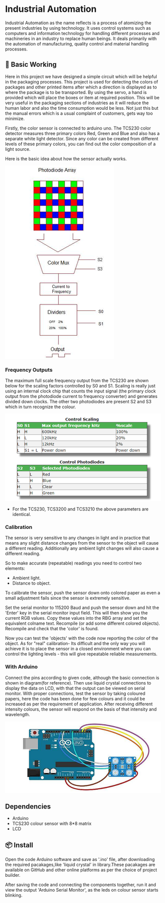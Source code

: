 # Industrial Automation

Industrial Automation as the name reflects is a process of atomizing the present industries by using technology. It uses control systems such as computers and information technology for handling different processes and machineries in an industry to replace human beings. It deals primarily with the automation of manufacturing, quality control and material handling processes.

## 🔨 Basic Working

Here in this project we have designed a simple circuit which will be helpful in the packaging processes. This project is used for detecting the colors of packages and other printed items after which a direction is displayed as to where the package is to be transported. By using the servo, a hand is provided which will place the boxes or item at required position. This will be very useful in the packaging sections of industries as it will reduce the human labor and also the time consumption would be less. Not just this but the manual errors which is a usual complaint of customers, gets way too minimize.   

Firstly, the color sensor is connected to arduino uno. The TCS230 color detector measures three primary colors Red, Green and Blue and also has a separate white light detector. Since any color can be created from different levels of these primary colors, you can find out the color composition of a light source. 

Here is the basic idea about how the sensor actually works.

![Color Sensor Diagram](colorSensor.png)

### Frequency Outputs

The maximum full scale frequency output from the TCS230 are shown below for the scaling factors controlled by S0 and S1. Scaling is really just using an internal clock chip that counts the input signal (the primary clock output from the photodiode current to frequency converter) and generates divided down clocks.
The other two photodiodes are present S2 and S3 which in turn recognize the colour.

![Frequency Output Diagram](frequencyMap.png)

- For the TCS230, TCS3200 and TCS3210 the above parameters are identical.

### Calibration

The sensor is very sensitive to any changes in light and in practice that means any slight distance changes from the sensor to the object will cause a different reading. Additionally any ambient light changes will also cause a different reading.

So to make accurate (repeatable) readings you need to control two elements:

- Ambient light.
- Distance to object.

To calibrate the sensor, push the sensor down onto colored paper as even a small adjustment fails since the sensor is extremely sensitive.

Set the serial monitor to 115200 Baud and push the sensor down and hit the 'Enter' key in the serial monitor input field. This will then show you the current RGB values. Copy these values into the RBG array and set the equivalent colname text. Recompile (or add some different colored objects). Recompile and check that the 'color' is found.

Now you can test the 'objects' with the code now reporting the color of the object.
As for "real" calibration- Its difficult and the only way you will achieve it is to place the sensor in a closed environment where you can control the lighting levels - this will give repeatable reliable measurements.

### With Arduino

Connect the pins according to given code, although the basic connection is shown in diagram(for reference). Then use liquid crystal connections to display the data on LCD, with that the output can be viewed on serial monitor. With proper connections, test the sensor by taking coloured papers, here the code has been done for few colours and it could be increased as per the requirement of application. After receiving different intensity colours, the sensor will respond on the basis of that intensity and wavelength.

![Reference Arduino Connection Diagram](basicConnection.png)

## Dependencies

- Arduino
- TCS230 colour sensor with 8*8 matrix
- LCD

## 📦 Install

Open the code Arduino software and save as '.ino' file, after downloading the required pacakages,like 'liquid crystal' in library.These pacakages are available on GitHub and other online platforms as per the choice of project builder. 

After saving the code and connecting the components together, run it and view the output 'Arduino Serial Monitor', as the leds on colour sensor starts blinking. 

